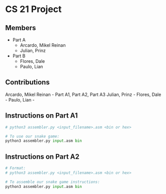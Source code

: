 # CS 21 Project

## Members
- Part A
    - Arcardo, Mikel Reinan
    - Julian, Prinz
- Part B
    - Flores, Dale
    - Paulo, Lian

## Contributions
Arcardo, Mikel Reinan - Part A1, Part A2, Part A3
Julian, Prinz - 
Flores, Dale - 
Paulo, Lian -

## Instructions on Part A1
```python
# python3 assembler.py <input_filename>.asm <bin or hex>

# To use our snake game:
python3 assembler.py input.asm bin
```

## Instructions on Part A2
```python
# Format:
# python3 assembler.py <input_filename>.asm <bin or hex>

# To assemble our snake game instructions:
python3 assembler.py input.asm bin
```
